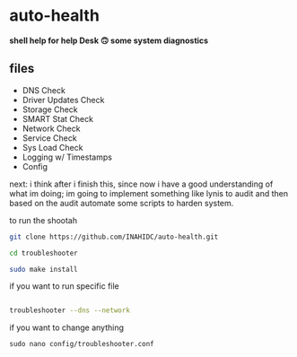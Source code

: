 # auto-health 

**shell help for help Desk 🙃 some system diagnostics**

## files

- DNS Check
- Driver Updates Check
- Storage Check
- SMART Stat Check
- Network Check
- Service Check
- Sys Load Check
- Logging w/ Timestamps
- Config 

next: i think after i finish this, since now i have a good understanding of what im doing; im going to implement something like lynis to audit and then based on the audit automate some scripts to harden system. 

 to run the shootah

```bash
git clone https://github.com/INAHIDC/auto-health.git

cd troubleshooter

sudo make install

```

if you want to run specific file 
```bash

troubleshooter --dns --network

```
if you want to change anything 

```
sudo nano config/troubleshooter.conf

```
